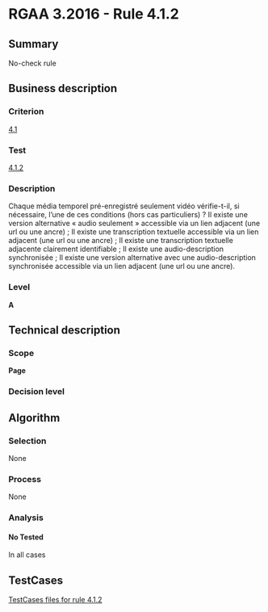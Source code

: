 # RGAA 3.2016 - Rule 4.1.2

## Summary
No-check rule


## Business description

### Criterion
[4.1](http://references.modernisation.gouv.fr/rgaa-accessibilite/criteres.html#crit-4-1)

### Test
[4.1.2](http://references.modernisation.gouv.fr/rgaa-accessibilite/criteres.html#test-4-1-2)

### Description
Chaque média temporel pré-enregistré seulement vidéo vérifie-t-il, si nécessaire, l’une de ces conditions (hors cas particuliers) ? Il existe une version alternative « audio seulement » accessible via un lien adjacent (une url ou une ancre) ; Il existe une transcription textuelle accessible via un lien adjacent (une url ou une ancre) ; Il existe une transcription textuelle adjacente clairement identifiable ; Il existe une audio-description synchronisée ; Il existe une version alternative avec une audio-description synchronisée accessible via un lien adjacent (une url ou une ancre).

### Level
**A**


## Technical description

### Scope
**Page**

### Decision level


## Algorithm

### Selection
None

### Process
None

### Analysis

#### No Tested
In all cases


##  TestCases

[TestCases files for rule 4.1.2](https://github.com/Asqatasun/Asqatasun/tree/RGAA_3.2016/rules/rules-rgaa3.2016/src/test/resources/testcases/rgaa32016/Rgaa32016Rule040102/)


